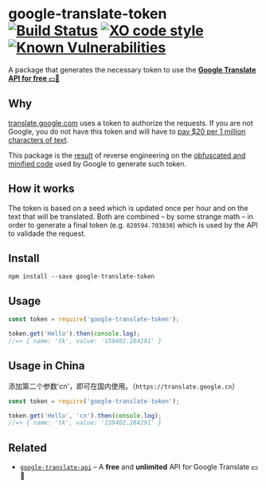 # google-translate-token [![Build Status](https://travis-ci.org/matheuss/google-translate-token.svg?branch=master)](https://travis-ci.org/matheuss/google-translate-token) [![XO code style](https://img.shields.io/badge/code_style-XO-5ed9c7.svg)](https://github.com/sindresorhus/xo) [![Known Vulnerabilities](https://snyk.io/package/npm/google-translate-token/badge.svg)](https://snyk.io/package/npm/google-translate-token)

A package that generates the necessary token to use the [**Google Translate API for free** :dollar::no_entry_sign:](https://github.com/matheuss/google-translate-api)

## Why

[translate.google.com](https://translate.google.com) uses a token to authorize the requests. If you are not Google, you do not have this token and will have to [pay $20 per 1 million characters of text](https://cloud.google.com/translate/v2/pricing).

This package is the [result](https://github.com/matheuss/google-translate-token/blob/master/index.js#L12-110) of reverse engineering on the [obfuscated and minified code](https://translate.google.com/translate/releases/twsfe_w_20160620_RC00/r/js/desktop_module_main.js) used by Google to generate such token.

## How it works

The token is based on a seed which is updated once per hour and on the text that will be translated. Both are combined – by some strange math – in order to generate a final token (e.g. `820594.703830`) which is used by the API to validade the request. 


## Install

```
npm install --save google-translate-token
```

## Usage

``` js
const token = require('google-translate-token');

token.get('Hello').then(console.log);
//=> { name: 'tk', value: '159402.284291' }
```

## Usage in China

添加第二个参数'cn'，即可在国内使用。（`https://translate.google.cn`）

``` js
const token = require('google-translate-token');

token.get('Hello', 'cn').then(console.log);
//=> { name: 'tk', value: '159402.284291' }
```

## Related

- [`google-translate-api`](https://github.com/matheuss/google-translate-api) – A **free** and **unlimited** API for Google Translate :dollar::no_entry_sign:
